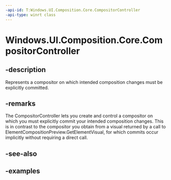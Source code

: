 ```yaml
---
-api-id: T:Windows.UI.Composition.Core.CompositorController
-api-type: winrt class
---
```


<!-- Class syntax.
public class CompositorController : IClosable
-->

# Windows.UI.Composition.Core.CompositorController

## -description

Represents a compositor on which intended composition changes must be explicitly committed.



## -remarks

The CompositorController lets you create and control a compositor on which you must explicitly commit your intended composition changes. This is in contrast to the compositor you obtain from a visual returned by a call to ElementCompositionPreview.GetElementVisual, for which commits occur implicitly without requiring a direct call.

## -see-also

## -examples

